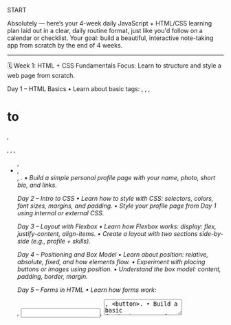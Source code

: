 START

Absolutely — here’s your 4-week daily JavaScript + HTML/CSS learning plan laid out in a clear, daily routine format, just like you'd follow on a calendar or checklist.
Your goal: build a beautiful, interactive note-taking app from scratch by the end of 4 weeks.

____________________________________

🗓️ Week 1: HTML + CSS Fundamentals
Focus: Learn to structure and style a web page from scratch.

Day 1 – HTML Basics
    • Learn about basic tags: <html>, <head>, <body>, <h1> to <h6>, <p>, <a>, <img>, <ul>, <li>, <div>, <span>.
    • Build a simple personal profile page with your name, photo, short bio, and links.

Day 2 – Intro to CSS
    • Learn how to style with CSS: selectors, colors, font sizes, margins, and padding.
    • Style your profile page from Day 1 using internal or external CSS.

Day 3 – Layout with Flexbox
    • Learn how Flexbox works: display: flex, justify-content, align-items.
    • Create a layout with two sections side-by-side (e.g., profile + skills).

Day 4 – Positioning and Box Model
    • Learn about position: relative, absolute, fixed, and how elements flow.
    • Experiment with placing buttons or images using position.
    • Understand the box model: content, padding, border, margin.

Day 5 – Forms in HTML
    • Learn how forms work: <form>, <input>, <textarea>, <button>.
    • Build a basic feedback/contact form with labels and placeholders.

Day 6 – Responsive Design
    • Learn how to use media queries to make your design mobile-friendly.
    • Make your profile layout from earlier responsive to different screen sizes.

Day 7 – Mini Project: Responsive Profile Card
    • Combine what you’ve learned to build a polished personal card or landing page.
    • Include image, name, description, and social/media links. Make it mobile-friendly.

____________________________________

🗓️ Week 2: JavaScript Essentials
Focus: Bring your pages to life with logic and interactivity.

Day 8 – JavaScript Basics
    • Learn variables (let, const), strings, numbers, and basic if/else logic.
    • Practice by writing small scripts in the browser console.

Day 9 – DOM Manipulation
    • Learn how to select and change HTML elements using getElementById, querySelector, .textContent, and .style.
    • Build a simple counter with a button to increase a number.

Day 10 – Events & Interactions
    • Learn how to listen for click and input events.
    • Build a dark/light mode toggle button for your profile page.

Day 11 – Arrays and Objects
    • Learn how to store lists of data and access them.
    • Create an array of your favorite books or movies and display them on the page.

Day 12 – Loops and Rendering
    • Learn how to use for loops and forEach() to go through lists.
    • Display each item from your list dynamically in the DOM.

Day 13 – Functions & Refactoring
    • Learn how to write and reuse functions.
    • Refactor your code from earlier to make it cleaner and more modular.

Day 14 – Mini Project: Quote Generator + Theme Switcher
    • Create a page that shows a random quote every time you click a button.
    • Add a theme toggle (light/dark) to the same page.

____________________________________

🗓️ Week 3: Data & LocalStorage
Focus: Saving, editing, and removing data (CRUD operations).

Day 15 – LocalStorage Basics
    • Learn how to use localStorage.setItem, getItem, removeItem.
    • Store and retrieve simple values like a username.

Day 16 – To-Do App: Add + View Tasks
    • Start building a simple to-do app. Add tasks to a list and display them on screen.
    • Save and load tasks using localStorage.

Day 17 – To-Do App: Form Validation
    • Add validation so the user can’t submit an empty task.
    • Show feedback if the form is invalid.

Day 18 – Modal Popups
    • Learn how to create a modal using CSS + JavaScript.
    • Use it to confirm deleting a task.

Day 19 – To-Do App: Edit Tasks
    • Add the ability to click a task and edit it in place or in a popup.
    • Save changes back to localStorage.

Day 20 – To-Do App: Search Feature
    • Add a search box that filters tasks in real time using .includes().

Day 21 – Finalize Your To-Do App
    • Polish the UI with transitions, spacing, and colors.
    • Make sure all tasks persist and the app looks good on mobile.

____________________________________

🗓️ Week 4: Build Your Note-Taking App
Focus: Combine everything to make your dream app.

Day 22 – Plan the App
    • Sketch out your note-taking app UI on paper or a tool like Figma.
    • Break it down into: header, note input, note list, modals, filters, and theme toggle.

Day 23 – Build the Layout
    • Write the HTML and CSS for your layout: input area, notes section, buttons, and navigation.

Day 24 – Add Note Creation Logic
    • Use JavaScript to take input from a form and add it to the note list on screen.

Day 25 – Add Deletion and Editing
    • Make notes removable and editable.
    • Store all notes in localStorage and load them on page load.

Day 26 – Add Filtering and Search
    • Add a real-time search or filter feature to help find notes.

Day 27 – Polish the UI
    • Add animations, spacing, typography, and color themes.
    • Make sure it’s fully responsive and looks modern.

Day 28 – Final Touches & Launch
    • Debug any issues, write clean code, and test on mobile.
    • Optionally deploy your app using GitHub Pages or Netlify.
    • 🎉 Celebrate — you’ve built a full web app from scratch!

END